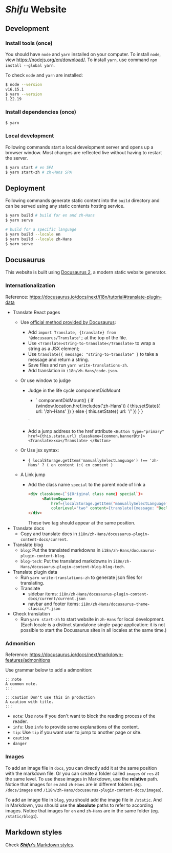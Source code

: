 # ***Shifu*** Website

## Development

### Install tools (once)

You should have `node` and `yarn` installed on your computer. To install `node`, view <https://nodejs.org/en/download/>. To install `yarn`, use command `npm install --global yarn`.

To check `node` and `yarn` are installed:

```sh
$ node --version
v16.15.1
$ yarn --version
1.22.19
```

### Install dependencies (once)

```sh
$ yarn
```

### Local development

Following commands start a local development server and opens up a browser window. Most changes are reflected live without having to restart the server.

```sh
$ yarn start # en SPA
$ yarn start-zh # zh-Hans SPA
```

## Deployment

Following commands generate static content into the `build` directory and can be served using any static contents hosting service.

```sh
$ yarn build # build for en and zh-Hans
$ yarn serve

# build for a specific language
$ yarn build --locale en
$ yarn build --locale zh-Hans
$ yarn serve
```

## Docusaurus

This website is built using [Docusaurus 2](https://docusaurus.io/), a modern static website generator.

### Internationalization

Reference: <https://docusaurus.io/docs/next/i18n/tutorial#translate-plugin-data>

- Translate React pages
    - Use [official method provided by Docusaurus](https://docusaurus.io/docs/i18n/tutorial#translate-your-react-code):
        - Add `import Translate, {translate} from '@docusaurus/Translate';` at the top of the file.
        - Use `<Translate>string-to-translate</Translate>` to wrap a string as a JSX element;
        - Use `translate({ message: "string-to-translate" }` to take a message and return a string.
        - Save files and run `yarn write-translations-zh`.
        - Add translation in `i18n/zh-Hans/code.json`.
    - Or use window to judge
        - Judge in the life cycle componentDidMount
            - `
            componentDidMount() {
                if (window.location.href.includes('zh-Hans')) {
                    this.setState({
                        url: '/zh-Hans'
                    })
                    } else {
                    this.setState({
                        url: '/'
                    })
                }
            }
            
            `
        - Add a jump address to the href attribute
          ` <Button type="primary" href={this.state.url} className={common.bannerBtn}>
              <Translate>xxx</Translate>
            </Button>   
          `

    - Or Use jsx syntax:
        - `{
          localStorage.getItem('manuallySelectLanguage') !== 'zh-Hans' ? (
             en content
          ):(
             cn content
          )`
    -  A Link jump   
        - Add the class name `special` to the parent node of link a
          ```html
          <div className={`${Original class name} special`}>
                <ButtonSquare
                    href={localStorage.getItem('manuallySelectLanguage') !== 'zh-Hans'  ? 'English jump address' : 'Chinese Jump Address'}
                    colorLevel="two" content={translate({message: "Decline"})}></ButtonSquare>
          </div>
          ```
          These two tag should appear at the same position.
- Translate docs
    - Copy and translate docs in `i18n/zh-Hans/docusaurus-plugin-content-docs/current`.
- Translate blog
    - `blog`: Put the translated markdowns in `i18n/zh-Hans/docusaurus-plugin-content-blog`.
    - `blog-tech`: Put the translated markdowns in `i18n/zh-Hans/docusaurus-plugin-content-blog-blog-tech`.
- Translate plugin data
    - Run `yarn write-translations-zh` to generate json files for translating.
    - Translate
        - sidebar items: `i18n/zh-Hans/docusaurus-plugin-content-docs/current/current.json`
        - navbar and footer items: `i18n/zh-Hans/docusaurus-theme-classic/*.json`
- Check translation
    - Run `yarn start-zh` to start website in `zh-Hans` for local development. (Each locale is a distinct standalone single-page application: it is not possible to start the Docusaurus sites in all locales at the same time.)

### Admonition

Reference: <https://docusaurus.io/docs/next/markdown-features/admonitions>

Use grammar below to add a admonition:

```
:::note
A common note.
:::
```

```
:::caution Don't use this in production
A caution with title.
:::
```

- `note`: Use `note` if you don't want to block the reading process of the reader.
- `info`: Use `info` to provide some explanations of the content.
- `tip`: Use `tip` if you want user to jump to another page or site.
- `caution`
- `danger`

### Images

To add an image file in `docs`, you can directly add it at the same position with the markdown file. Or you can create a folder called `images` or `res` at the same level. To use these images in Markdown, use the **relative** path. Notice that images for `en` and `zh-Hans` are in different folders (eg. `/docs/images` and `/i18n/zh-Hans/docusaurus-plugin-content-docs/images`).

To add an image file in `blog`, you should add the image file in `/static`. And in Markdown, you should use the **absolute** paths to refer to according images. Notice that images for `en` and `zh-Hans` are in the same folder (eg. `/static/blog1`).

## Markdown styles

Check [***Shifu***'s Markdown styles](https://github.com/Edgenesis/shifu/blob/main/docs/contribution/markdown-zh.md).
